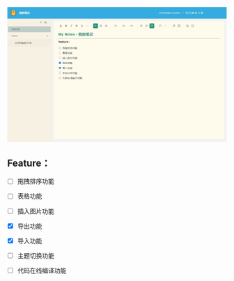 ![demo](./demo/demo.png)

## Feature：

- [ ] 拖拽排序功能

- [ ] 表格功能

- [ ] 插入图片功能

- [x] 导出功能

- [x] 导入功能

- [ ] 主题切换功能

- [ ] 代码在线编译功能
